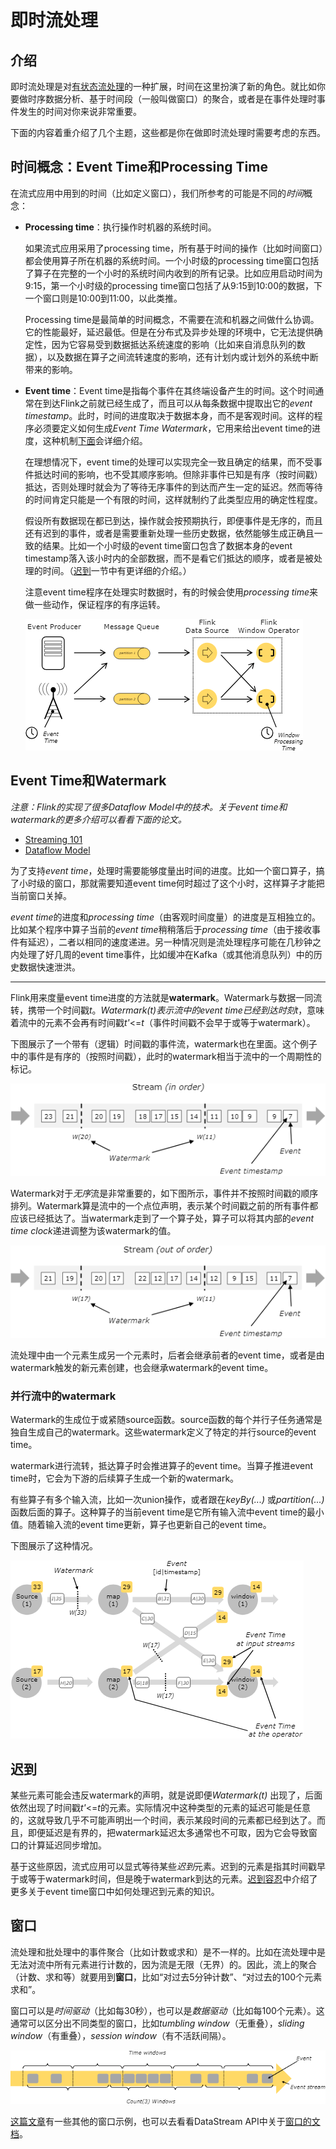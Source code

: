 # 即时流处理

## 介绍

即时流处理是对[有状态流处理](02有状态流处理.md)的一种扩展，时间在这里扮演了新的角色。就比如你要做时序数据分析、基于时间段（一般叫做窗口）的聚合，或者是在事件处理时事件发生的时间对你来说非常重要。

下面的内容着重介绍了几个主题，这些都是你在做即时流处理时需要考虑的东西。

## 时间概念：Event Time和Processing Time

在流式应用中用到的时间（比如定义窗口），我们所参考的可能是不同的*时间*概念：

- **Processing time**：执行操作时机器的系统时间。

    如果流式应用采用了processing time，所有基于时间的操作（比如时间窗口）都会使用算子所在机器的系统时间。一个小时级的processing time窗口包括了算子在完整的一个小时的系统时间内收到的所有记录。比如应用启动时间为9:15，第一个小时级的processing time窗口包括了从9:15到10:00的数据，下一个窗口则是10:00到11:00，以此类推。

    Processing time是最简单的时间概念，不需要在流和机器之间做什么协调。它的性能最好，延迟最低。但是在分布式及异步处理的环境中，它无法提供确定性，因为它容易受到数据抵达系统速度的影响（比如来自消息队列的数据），以及数据在算子之间流转速度的影响，还有计划内或计划外的系统中断带来的影响。

- **Event time**：Event time是指每个事件在其终端设备产生的时间。这个时间通常在到达Flink之前就已经生成了，而且可以从每条数据中提取出它的*event timestamp*。此时，时间的进度取决于数据本身，而不是客观时间。这样的程序必须要定义如何生成*Event Time Watermark*，它用来给出event time的进度，这种机制[下面](#event-time和watermark)会详细介绍。

    在理想情况下，event time的处理可以实现完全一致且确定的结果，而不受事件抵达时间的影响，也不受其顺序影响。但除非事件已知是有序（按时间戳）抵达，否则处理时就会为了等待无序事件的到达而产生一定的延迟。然而等待的时间肯定只能是一个有限的时间，这样就制约了此类型应用的确定性程度。

    假设所有数据现在都已到达，操作就会按预期执行，即便事件是无序的，而且还有迟到的事件，或者是需要重新处理一些历史数据，依然能够生成正确且一致的结果。比如一个小时级的event time窗口包含了数据本身的event timestamp落入该小时内的全部数据，而不是看它们抵达的顺序，或者是被处理的时间。（[迟到](#迟到)一节中有更详细的介绍。）

    注意event time程序在处理实时数据时，有的时候会使用*processing time*来做一些动作，保证程序的有序运转。

    ![03概念-03即时流处理-01.png](img/03概念-03即时流处理-01.png)

## Event Time和Watermark

*注意：Flink的实现了很多Dataflow Model中的技术。关于event time和watermark的更多介绍可以看看下面的论文。*

- [Streaming 101](https://www.oreilly.com/radar/the-world-beyond-batch-streaming-101/)
- [Dataflow Model](https://static.googleusercontent.com/media/research.google.com/en//pubs/archive/43864.pdf)

为了支持*event time*，处理时需要能够度量出时间的进度。比如一个窗口算子，搞了小时级的窗口，那就需要知道event time何时超过了这个小时，这样算子才能把当前窗口关掉。

*event time*的进度和*processing time*（由客观时间度量）的进度是互相独立的。比如某个程序中算子当前的*event time*稍稍落后于*processing time*（由于接收事件有延迟），二者以相同的速度递进。另一种情况则是流处理程序可能在几秒钟之内处理了好几周的event time事件，比如缓冲在Kafka（或其他消息队列）中的历史数据快速泄洪。

---

Flink用来度量event time进度的方法就是**watermark**。Watermark与数据一同流转，携带一个时间戳*t*。*Watermark(t)*表示流中的event time已经到达时刻*t*，意味着流中的元素不会再有时间戳*t'*<=*t*（事件时间戳不会早于或等于watermark）。

下图展示了一个带有（逻辑）时间戳的事件流，watermark也在里面。这个例子中的事件是有序的（按照时间戳），此时的watermark相当于流中的一个周期性的标记。

![03概念-03即时流处理-02.png](img/03概念-03即时流处理-02.png)

Watermark对于*无序*流是非常重要的，如下图所示，事件并不按照时间戳的顺序排列。Watermark算是流中的一个点位声明，表示某个时间戳之前的所有事件都应该已经抵达了。当watermark走到了一个算子处，算子可以将其内部的*event time clock*递进调整为该watermark的值。

![03概念-03即时流处理-03.png](img/03概念-03即时流处理-03.png)

流处理中由一个元素生成另一个元素时，后者会继承前者的event time，或者是由watermark触发的新元素创建，也会继承watermark的event time。

### 并行流中的watermark

Watermark的生成位于或紧随source函数。source函数的每个并行子任务通常是独自生成自己的watermark。这些watermark定义了特定的并行source的event time。

watermark进行流转，抵达算子时会推进算子的event time。当算子推进event time时，它会为下游的后续算子生成一个新的watermark。

有些算子有多个输入流，比如一次union操作，或者跟在*keyBy(...)* 或*partition(...)* 函数后面的算子。这种算子的当前event time是它所有输入流中event time的最小值。随着输入流的event time更新，算子也更新自己的event time。

下图展示了这种情况。

![03概念-03即时流处理-04.png](img/03概念-03即时流处理-04.png)

## 迟到

某些元素可能会违反watermark的声明，就是说即便*Watermark(t)* 出现了，后面依然出现了时间戳*t'*<=*t*的元素。实际情况中这种类型的元素的延迟可能是任意的，这就导致几乎不可能声明出一个时间，表示某段时间的元素都已经到达了。而且，即便延迟是有界的，把watermark延迟太多通常也不可取，因为它会导致窗口的计算延迟同步增加。

基于这些原因，流式应用可以显式等待某些*迟到*元素。迟到的元素是指其时间戳早于或等于watermark时间，但是晚于watermark到达的元素。[迟到容忍](../04应用开发/02DataStream%20API/06算子/02窗口.md#迟到容忍)中介绍了更多关于event time窗口中如何处理迟到元素的知识。

## 窗口

流处理和批处理中的事件聚合（比如计数或求和）是不一样的。比如在流处理中是无法对流中所有元素进行计数的，因为流是无限（无界）的。因此，流上的聚合（计数、求和等）就要用到**窗口**，比如“对过去5分钟计数”、“对过去的100个元素求和”。

窗口可以是*时间驱动*（比如每30秒），也可以是*数据驱动*（比如每100个元素）。这通常可以区分出不同类型的窗口，比如*tumbling window*（无重叠），*sliding window*（有重叠），*session window*（有不活跃间隔）。

![03概念-03即时流处理-05.png](img/03概念-03即时流处理-05.png)

[这篇文章](https://flink.apache.org/news/2015/12/04/Introducing-windows.html)有一些其他的窗口示例，也可以去看看DataStream API中关于[窗口的文档](../04应用开发/02DataStream%20API/06算子/02窗口.md)。